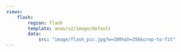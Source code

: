 ```yaml
---
views:
    flash:
        region: flash
        template: anax/v2/image/default
        data:
            src: "image/flash_pic.jpg?w=100%&h=350&crop-to-fit"
---
```


